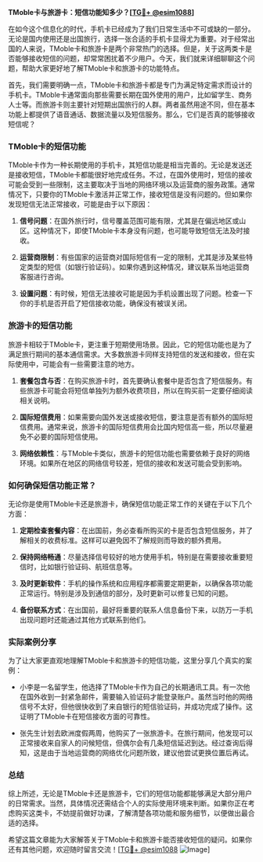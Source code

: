 **TMoble卡与旅游卡：短信功能知多少？[[TG💪+ @esim1088](https://t.me/s/esim1088)]**

在如今这个信息化的时代，手机卡已经成为了我们日常生活中不可或缺的一部分。无论是国内使用还是出国旅行，选择一张合适的手机卡显得尤为重要。对于经常出国的人来说，TMoble卡和旅游卡是两个非常热门的选择。但是，关于这两类卡是否能够接收短信的问题，却常常困扰着不少用户。今天，我们就来详细聊聊这个问题，帮助大家更好地了解TMoble卡和旅游卡的功能特点。

首先，我们需要明确一点，TMoble卡和旅游卡都是专门为满足特定需求而设计的手机卡。TMoble卡通常面向那些需要长期在国外使用的用户，比如留学生、商务人士等。而旅游卡则主要针对短期出国旅行的人群。两者虽然用途不同，但在基本功能上都提供了语音通话、数据流量以及短信服务。那么，它们是否真的能够接收短信呢？

### TMoble卡的短信功能

TMoble卡作为一种长期使用的手机卡，其短信功能是相当完善的。无论是发送还是接收短信，TMoble卡都能很好地完成任务。不过，在国外使用时，短信的接收可能会受到一些限制，这主要取决于当地的网络环境以及运营商的服务政策。通常情况下，只要你的TMoble卡激活并正常工作，接收短信是没有问题的。但如果你发现短信无法正常接收，可能是由于以下原因：

1. **信号问题**：在国外旅行时，信号覆盖范围可能有限，尤其是在偏远地区或山区。这种情况下，即使TMoble卡本身没有问题，也可能导致短信无法及时接收。
   
2. **运营商限制**：有些国家的运营商对国际短信有一定的限制，尤其是涉及某些特定类型的短信（如银行验证码）。如果你遇到这种情况，建议联系当地运营商客服进行咨询。

3. **设置问题**：有时候，短信无法接收可能是因为手机设置出现了问题。检查一下你的手机是否开启了短信接收功能，确保没有被误关闭。

### 旅游卡的短信功能

旅游卡相较于TMoble卡，更注重于短期使用场景。因此，它的短信功能也是为了满足旅行期间的基本通信需求。大多数旅游卡同样支持短信的发送和接收，但在实际使用中，可能会有一些需要注意的地方。

1. **套餐包含与否**：在购买旅游卡时，首先要确认套餐中是否包含了短信服务。有些旅游卡可能会将短信单独列为额外收费项目，所以在购买前一定要仔细阅读相关说明。

2. **国际短信费用**：如果需要向国外发送或接收短信，要注意是否有额外的国际短信费用。通常来说，旅游卡的国际短信费用会比国内短信高一些，所以尽量避免不必要的国际短信使用。

3. **网络依赖性**：与TMoble卡类似，旅游卡的短信功能也需要依赖于良好的网络环境。如果所在地区的网络信号较差，短信的接收和发送可能会受到影响。

### 如何确保短信功能正常？

无论你是使用TMoble卡还是旅游卡，确保短信功能正常工作的关键在于以下几个方面：

1. **定期检查套餐内容**：在出国前，务必查看所购买的卡是否包含短信服务，并了解相关的收费标准。这样可以避免因不了解规则而导致的额外费用。

2. **保持网络畅通**：尽量选择信号较好的地方使用手机，特别是在需要接收重要短信时，比如银行验证码、航班信息等。

3. **及时更新软件**：手机的操作系统和应用程序都需要定期更新，以确保各项功能正常运行。特别是涉及到通信的部分，及时更新可以修复已知的问题。

4. **备份联系方式**：在出国前，最好将重要的联系人信息备份下来，以防万一手机出现问题时还能通过其他方式联系到他们。

### 实际案例分享

为了让大家更直观地理解TMoble卡和旅游卡的短信功能，这里分享几个真实的案例：

- 小李是一名留学生，他选择了TMoble卡作为自己的长期通讯工具。有一次他在国外收到一封紧急邮件，需要输入验证码才能登录账户。虽然当时他的网络信号不太好，但他很快收到了来自银行的短信验证码，并成功完成了操作。这证明了TMoble卡在短信接收方面的可靠性。

- 张先生计划去欧洲度假两周，他购买了一张旅游卡。在旅行期间，他发现可以正常接收来自家人的问候短信，但偶尔会有几条短信延迟到达。经过查询后得知，这是由于当地运营商的网络优化问题所致，建议他尝试更换位置后再试。

### 总结

综上所述，无论是TMoble卡还是旅游卡，它们的短信功能都能够满足大部分用户的日常需求。当然，具体情况还需结合个人的实际使用环境来判断。如果你正在考虑购买这类卡，不妨提前做好功课，了解清楚各项功能和服务细节，以便做出最合适的选择。

希望这篇文章能为大家解答关于TMoble卡和旅游卡能否接收短信的疑问。如果你还有其他问题，欢迎随时留言交流！[[TG💪+ @esim1088](https://t.me/s/esim1088) ![Image](https://i.postimg.cc/4NQfJmqS/Snipaste-2025-05-13-00-14-12.png)]